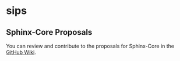 # sips

## Sphinx-Core Proposals

You can review and contribute to the proposals for Sphinx-Core in the [GitHub Wiki](https://github.com/sphinx-core/sphinx-core/wiki).
